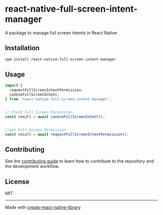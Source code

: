 # react-native-full-screen-intent-manager

A package to manage full screen intents in React Native

## Installation

```sh
npm install react-native-full-screen-intent-manager
```

## Usage


```js
import {
  requestFullScreenIntentPermission,
  canUseFullScreenIntent,
} from 'react-native-full-screen-intent-manager';


// Check Full Screen Permission
const result = await canUseFullScreenIntent();


//get Full Screen Permission
const result = await requestFullScreenIntentPermission();


```


## Contributing

See the [contributing guide](CONTRIBUTING.md) to learn how to contribute to the repository and the development workflow.

## License

MIT

---

Made with [create-react-native-library](https://github.com/callstack/react-native-builder-bob)
